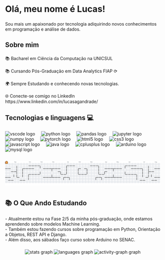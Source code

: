 <h1 align="left">Olá, meu nome é Lucas!</h1>

###

<p align="left">Sou mais um apaixonado por tecnologia adiquirindo novos conhecimentos em programação e análise de dados.</p>

###

<h2 align="left">Sobre mim</h2>

###

<p align="left">📚 Bacharel em Ciência da Computação na UNICSUL<br><br>📚 Cursando Pós-Graduação em Data Analytics  FIAP ⟳<br><br>🌍 Sempre Estudando e conhecendo novas tecnologias.<br><br>🌐 Conecte-se comigo no LinkedIn https://www.linkedin.com/in/lucasagandrade/</p>

###

<h2 align="left">Tecnologias e linguagens 💻</h2>

###

<div align="left">
  <img src="https://cdn.jsdelivr.net/gh/devicons/devicon/icons/vscode/vscode-original.svg" height="40" alt="vscode logo"  />
  <img width="12" />
  <img src="https://cdn.jsdelivr.net/gh/devicons/devicon/icons/python/python-original.svg" height="40" alt="python logo"  />
  <img width="12" />
  <img src="https://cdn.jsdelivr.net/gh/devicons/devicon/icons/pandas/pandas-original.svg" height="40" alt="pandas logo"  />
  <img width="12" />
  <img src="https://cdn.jsdelivr.net/gh/devicons/devicon/icons/jupyter/jupyter-original.svg" height="40" alt="jupyter logo"  />
  <img width="12" />
  <img src="https://cdn.jsdelivr.net/gh/devicons/devicon/icons/numpy/numpy-original.svg" height="40" alt="numpy logo"  />
  <img width="12" />
  <img src="https://cdn.jsdelivr.net/gh/devicons/devicon/icons/pytorch/pytorch-original.svg" height="40" alt="pytorch logo"  />
  <img width="12" />
  <img src="https://cdn.jsdelivr.net/gh/devicons/devicon/icons/html5/html5-original.svg" height="40" alt="html5 logo"  />
  <img width="12" />
  <img src="https://cdn.jsdelivr.net/gh/devicons/devicon/icons/css3/css3-original.svg" height="40" alt="css3 logo"  />
  <img width="12" />
  <img src="https://cdn.jsdelivr.net/gh/devicons/devicon/icons/javascript/javascript-original.svg" height="40" alt="javascript logo"  />
  <img width="12" />
  <img src="https://cdn.jsdelivr.net/gh/devicons/devicon/icons/java/java-original.svg" height="40" alt="java logo"  />
  <img width="12" />
  <img src="https://cdn.jsdelivr.net/gh/devicons/devicon/icons/cplusplus/cplusplus-original.svg" height="40" alt="cplusplus logo"  />
  <img width="12" />
  <img src="https://cdn.jsdelivr.net/gh/devicons/devicon/icons/arduino/arduino-original.svg" height="40" alt="arduino logo"  />
  <img width="12" />
  <img src="https://cdn.jsdelivr.net/gh/devicons/devicon/icons/mysql/mysql-original.svg" height="40" alt="mysql logo"  />
</div>

###

<h2 align="left"></h2>

###

<picture>
  <source media="(prefers-color-scheme: dark)" srcset="https://raw.githubusercontent.com/lucasgandradee/lucasgandradee/output/pacman-contribution-graph-dark.svg">
  <source media="(prefers-color-scheme: light)" srcset="https://raw.githubusercontent.com/lucasgandradee/lucasgandradee/output/pacman-contribution-graph.svg">
  <img alt="pacman contribution graph" src="https://raw.githubusercontent.com/lucasgandradee/lucasgandradee/output/pacman-contribution-graph.svg">
</picture>

###

<h1 align="left"></h1>

###

<h2 align="left">📚 O Que Ando Estudando</h2>

###

<p align="left">- Atualmente estou na Fase 2/5 da minha pós-graduação, onde estamos aprendendo sobre modelos Machine Learning. <br>- Também estou fazendo cursos sobre programação em Python, Orientação a Objetos, REST API e Django.<br>- Além disso, aos sábados faço curso sobre Arduino no SENAC.</p>

###

<div align="center">
  <img src="https://github-readme-stats.vercel.app/api?username=lucasgandradee&hide_title=false&hide_rank=true&show_icons=true&include_all_commits=true&count_private=true&disable_animations=false&theme=tokyonight&locale=pt-br&hide_border=true&order=1" height="0" alt="stats graph"  />
  <img src="https://github-readme-stats.vercel.app/api/top-langs?username=lucasgandradee&locale=pt-br&hide_title=false&layout=compact&card_width=320&langs_count=5&theme=tokyonight&hide_border=true&order=2" height="150" alt="languages graph"  />
  <img src="https://github-readme-activity-graph.vercel.app/graph?username=lucasgandradee&radius=0&theme=tokyo-night&area=true&order=5&hide_border=true&hide_title=false&custom_title=Gr%C3%A1fico%20de%20contribui%C3%A7%C3%A3o" height="0" alt="activity-graph graph"  />
</div>

###
